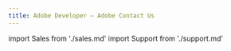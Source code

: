 ```yaml
---
title: Adobe Developer — Adobe Contact Us
---
```


import Sales from './sales.md'
import Support from './support.md'

<WrapperComponent slots="content" theme="lightest" className="w-50"/>

<Sales/>

<WrapperComponent slots="content" theme="lightest" className="w-50 volume-content contact-left-border"/>

<Support/>
